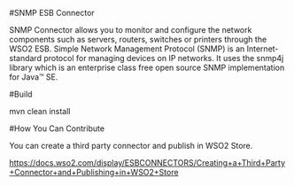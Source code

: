 
#SNMP ESB Connector

SNMP Connector allows you to monitor and configure the network components such as servers, routers, switches or printers through the WSO2 ESB. Simple Network Management Protocol (SNMP) is an Internet-standard protocol for managing devices on IP networks. It uses the snmp4j library which is an enterprise class free open source SNMP implementation for Java™ SE.

#Build

mvn clean install


#How You Can Contribute

You can create a third party connector and publish in WSO2 Store.

https://docs.wso2.com/display/ESBCONNECTORS/Creating+a+Third+Party+Connector+and+Publishing+in+WSO2+Store

